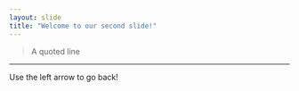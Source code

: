 ```yaml
---
layout: slide
title: "Welcome to our second slide!"
---
```

> A quoted line 
---
Use the left arrow to go back!
